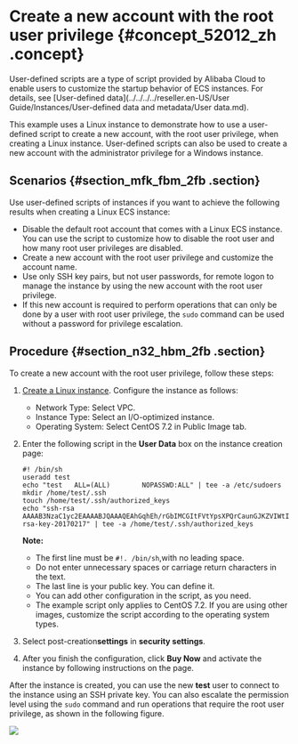 # Create a new account with the root user privilege {#concept_52012_zh .concept}

User-defined scripts are a type of script provided by Alibaba Cloud to enable users to customize the startup behavior of ECS instances. For details, see [User-defined data](../../../../reseller.en-US/User Guide/Instances/User-defined data and metadata/User data.md).

This example uses a Linux instance to demonstrate how to use a user-defined script to create a new account, with the root user privilege, when creating a Linux instance. User-defined scripts can also be used to create a new account with the administrator privilege for a Windows instance.

## Scenarios {#section_mfk_fbm_2fb .section}

Use user-defined scripts of instances if you want to achieve the following results when creating a Linux ECS instance:

-   Disable the default root account that comes with a Linux ECS instance. You can use the script to customize how to disable the root user and how many root user privileges are disabled.
-   Create a new account with the root user privilege and customize the account name.
-   Use only SSH key pairs, but not user passwords, for remote logon to manage the instance by using the new account with the root user privilege.
-   If this new account is required to perform operations that can only be done by a user with root user privilege, the `sudo` command can be used without a password for privilege escalation.

## Procedure {#section_n32_hbm_2fb .section}

To create a new account with the root user privilege, follow these steps:

1.  [Create a Linux instance](https://partners-intl.console.aliyun.com/#/ecs). Configure the instance as follows:
    -   Network Type: Select VPC.
    -   Instance Type: Select an I/O-optimized instance.
    -   Operating System: Select CentOS 7.2 in Public Image tab.
2.  Enter the following script in the **User Data** box on the instance creation page:

    ```language-shell
    #! /bin/sh
    useradd test
    echo "test   ALL=(ALL)        NOPASSWD:ALL" | tee -a /etc/sudoers
    mkdir /home/test/.ssh
    touch /home/test/.ssh/authorized_keys
    echo "ssh-rsa AAAAB3NzaC1yc2EAAAABJQAAAQEAhGqhEh/rGbIMCGItFVtYpsXPQrCaunGJKZVIWtINrGZwusLc290qDZ93KCeb8o6X1Iby1Wm+psZY8THE+/BsXq0M0HzfkQZD2vXuhRb4xi1z98JHskX+0jnbjqYGY+Brgai9BvKDXTTSyJtCYUnEKxvcK+d1ZwxbNuk2QZ0ryHESDbSaczlNFgFQEDxhCrvko+zWLjTVnomVUDhdMP2g6fZ0tgFVwkJFV0bE7oob3NOVcrx2TyhfcAjA4M2/Ry7U2MFADDC+EVkpoVDm0SOT/hYJgaVM1xMDlSeE7kzX7yZbJLR1XAWV1xzZkNclY5w1kPnW8qMYuSwhpXzt4gsF0w== rsa-key-20170217" | tee -a /home/test/.ssh/authorized_keys
    
    ```

    **Note:** 

    -   The first line must be `#!. /bin/sh`,with no leading space.
    -   Do not enter unnecessary spaces or carriage return characters in the text.
    -   The last line is your public key. You can define it.
    -   You can add other configuration in the script, as you need.
    -   The example script only applies to CentOS 7.2. If you are using other images, customize the script according to the operating system types.
3.  Select post-creation**settings** in **security settings**.
4.  After you finish the configuration, click **Buy Now** and activate the instance by following instructions on the page.

After the instance is created, you can use the new **test** user to connect to the instance using an SSH private key. You can also escalate the permission level using the `sudo` command and run operations that require the root user privilege, as shown in the following figure.

![](http://static-aliyun-doc.oss-cn-hangzhou.aliyuncs.com/assets/img/9824/153923240512173_en-US.png)

